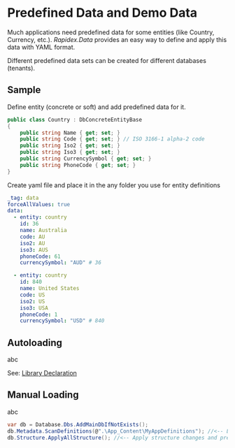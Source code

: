 # Predefined Data and Demo Data

Much applications need predefined data for some entities (like Country, Currency, etc.). *Rapidex.Data* provides an easy way to define and apply this data with YAML format.

Different predefined data sets can be created for different databases (tenants).

## Sample

Define entity (concrete or soft) and add predefined data for it.

```csharp
public class Country : DbConcreteEntityBase
{
    public string Name { get; set; }
    public string Code { get; set; } // ISO 3166-1 alpha-2 code
    public string Iso2 { get; set; }
    public string Iso3 { get; set; }
    public string CurrencySymbol { get; set; }
    public string PhoneCode { get; set; }
}
```

Create yaml file and place it in the any folder you use for entity definitions

```yaml
_tag: data 
forceAllValues: true
data:
  - entity: country
    id: 36
    name: Australia
    code: AU
    iso2: AU
    iso3: AUS
    phoneCode: 61
    currencySymbol: "AUD" # 36

  - entity: country
    id: 840
    name: United States
    code: US
    iso2: US
    iso3: USA
    phoneCode: 1
    currencySymbol: "USD" # 840
```


## Autoloading 

abc

See: [Library Declaration](LibraryDeclaration.md)

## Manual Loading 

abc

```csharp
var db = Database.Dbs.AddMainDbIfNotExists();
db.Metadata.ScanDefinitions(@".\App_Content\MyAppDefinitions"); //<-- Load definitions include predefined data
db.Structure.ApplyAllStructure(); //<-- Apply structure changes and predefined data
```